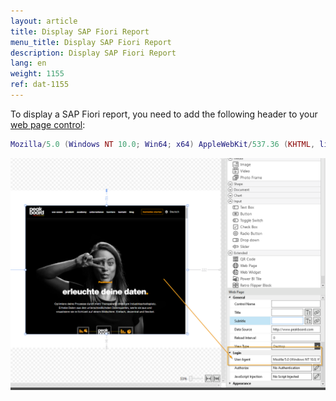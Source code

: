 ```yaml
---
layout: article
title: Display SAP Fiori Report
menu_title: Display SAP Fiori Report
description: Display SAP Fiori Report
lang: en
weight: 1155
ref: dat-1155
---
```


To display a SAP Fiori report, you need to add the following header to your [web page control](/controls/Extended/en-webpage.html):

```lua
Mozilla/5.0 (Windows NT 10.0; Win64; x64) AppleWebKit/537.36 (KHTML, like Gecko) Chrome/94.0.4606.81 Safari/537.36
```

![Webseiten-Control Header](/assets/images/data-sources/sap/SAP_Fiori/sapfioriheader.png)

